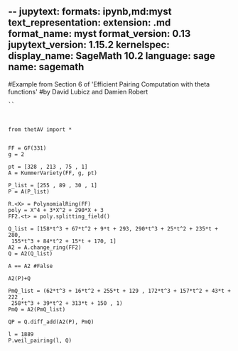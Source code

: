 
--
jupytext:
  formats: ipynb,md:myst
  text_representation:
    extension: .md
    format_name: myst
    format_version: 0.13
    jupytext_version: 1.15.2
kernelspec:
  display_name: SageMath 10.2
  language: sage
  name: sagemath
---

#Example from Section 6 of 'Efficient Pairing Computation with theta functions'
#by David Lubicz and Damien Robert




```{code-cell}
``



from thetAV import *


FF = GF(331)
g = 2

pt = [328 , 213 , 75 , 1]
A = KummerVariety(FF, g, pt)

P_list = [255 , 89 , 30 , 1]
P = A(P_list)

R.<X> = PolynomialRing(FF)
poly = X^4 + 3*X^2 + 290*X + 3
FF2.<t> = poly.splitting_field()

Q_list = [158*t^3 + 67*t^2 + 9*t + 293, 290*t^3 + 25*t^2 + 235*t + 280,
 155*t^3 + 84*t^2 + 15*t + 170, 1]
A2 = A.change_ring(FF2)
Q = A2(Q_list)

A == A2 #False

A2(P)+Q

PmQ_list = (62*t^3 + 16*t^2 + 255*t + 129 , 172*t^3 + 157*t^2 + 43*t + 222 ,
 258*t^3 + 39*t^2 + 313*t + 150 , 1)
PmQ = A2(PmQ_list)

QP = Q.diff_add(A2(P), PmQ)

l = 1889
P.weil_pairing(l, Q)
```
